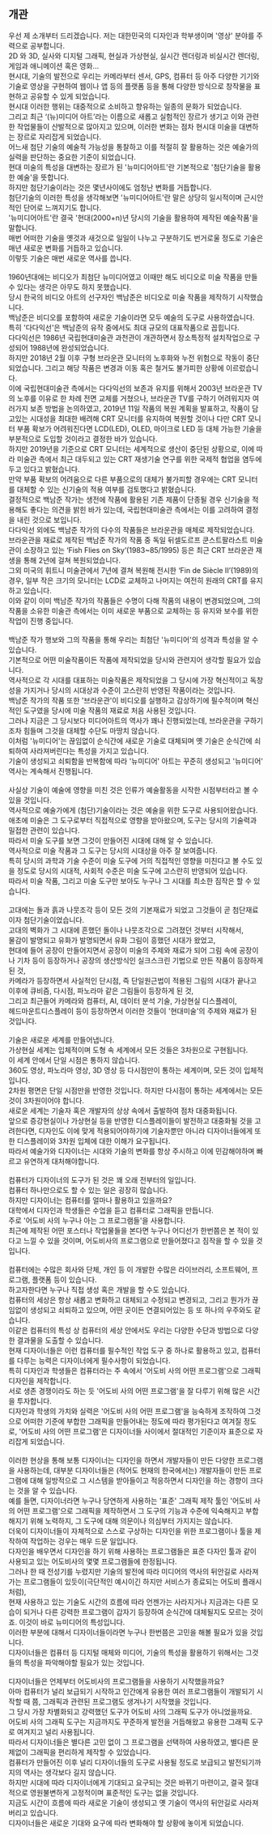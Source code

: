 <h2>개관</h2>
우선 제 소개부터 드리겠습니다. 저는 대한민국의 디자인과 학부생이며 '영상' 분야를 주력으로 공부합니다. <br>
2D 와 3D, 실사와 디지털 그래픽, 현실과 가상현실, 실시간 렌더링과 비실시간 렌더링, 게임과 애니메이션 혹은 영화... <br>
현시대, 기술의 발전으로 우리는 카메라부터 센서, GPS, 컴퓨터 등 아주 다양한 기기와 기술로 영상을 구현하여 웹이나 앱 등의 플랫폼 등을 통해 다양한 방식으로 창작물을 표현하고 공유할 수 있게 되었습니다. <br> 
현시대 이러한 행위는 대중적으로 소비하고 향유하는 일종의 문화가 되었습니다. <br>
그리고 최근 ‘(뉴)미디어 아트’라는 이름으로 새롭고 실험적인 장르가 생기고 이와 관련한 작업물들이 산발적으로 많아지고 있으며, 이러한 변화는 점차 현시대 미술을 대변하는 장르로 자리잡게 되었습니다. <br>
어느새 첨단 기술의 예술적 가능성을 통찰하고 이를 적절히 잘 활용하는 것은 예술가의 실력을 판단하는 중요한 기준이 되었습니다. <br>
현대 미술의 특성을 대변하는 장르가 된 '뉴미디어아트'란 기본적으로 '첨단기술을 활용한 예술'을 뜻합니다. <br>
하지만 첨단기술이라는 것은 몇년사이에도 엄청난 변화를 거듭합니다. <br>
첨단기술의 이러한 특성을 생각해보면 '뉴미디어아트'란 말은 상당히 일시적이며 근시안적인 단어로 느껴지기도 합니다. <br>
'뉴미디어아트'란 결국 '현대(2000+n)년 당시의 기술을 활용하여 제작된 예술작품'을 말합니다. <br>
매번 어떠한 기술을 옛것과 새것으로 일일이 나누고 구분하기도 번거로울 정도로 기술은 매년 새로운 변화를 거듭하고 있습니다. <br>
이렇듯 기술은 매번 새로운 역사를 씁니다. <br>
<br>
1960년대에는 비디오가 최첨단 뉴미디어였고 이때만 해도 비디오로 미술 작품을 만들 수 있다는 생각은 아무도 하지 못했습니다. <br>
당시 한국의 비디오 아트의 선구자인 백남준은 비디오로 미술 작품을 제작하기 시작했습니다. <br>
백남준은 비디오를 포함하여 새로운 기술이라면 모두 예술의 도구로 사용하였습니다. <br>
특히 '다다익선'은 백남준의 유작 중에서도 최대 규모의 대표작품으로 꼽힙니다. <br>
다다익선은 1986년 국립현대미술관 과천관이 개관하면서 장소특정적 설치작업으로 구성되어 1988년에 완성되었습니다. <br>
하지만 2018년 2월 이후 구형 브라운관 모니터의 노후화와 누전 위험으로 작동이 중단되었습니다. 그리고 해당 작품은 변경과 이동 혹은 철거도 불가피한 상황에 이르렀습니다. <br>
이에 국립현대미술관 측에서는 다다익선의 보존과 유지를 위해서 2003년 브라운관 TV의 노후를 이유로 한 차례 전면 교체를 거쳤으나, 브라운관 TV를 구하기 어려워지자 여러가지 보존 방법을 논의하였고, 2019년 11일 작품의 복원 계획을 발표하고, 작품이 담고있는 시대성을 최대한 배려해 CRT 모니터를 유지하여 복원할 것이나 다만 CRT 모니터 부품 확보가 어려워진다면 LCD(LED), OLED, 마이크로 LED 등 대체 가능한 기술을 부분적으로 도입할 것이라고 결정한 바가 있습니다. <br>
하지만 2019년을 기준으로 CRT 모니터는 세계적으로 생산이 중단된 상황으로, 이에 따라 미술관 측에서 최근 대두되고 있는 CRT 재생기술 연구를 위한 국제적 협업을 염두에 두고 있다고 밝혔습니다. <br>
만약 부품 확보의 어려움으로 다른 부품으로의 대체가 불가피할 경우에는 CRT 모니터를 대체할 수 있는 신기술의 적용 여부를 검토했다고 밝혔습니다. <br>
결정적으로 백남준 작가는 생전에 작품에 활용된 기존 제품이 단종될 경우 신기술을 적용해도 좋다는 의견을 밝힌 바가 있는데, 국립현대미술관 측에서는 이를 고려하여 결정을 내린 것으로 보입니다. <br>
다다익선 외에도 백남준 작가의 다수의 작품들은 브라운관을 매체로 제작되었습니다. <br>
브라운관을 재료로 제작된 백남준 작가의 작품 중 독일 뒤셀도르프 쿤스트팔라스트 미술관이 소장하고 있는 ‘Fish Flies on Sky’(1983~85/1995) 등은 최근 CRT 브라운관 재생을 통해 2년에 걸쳐 복원되었습니다. <br>
그외 미국의 휘트니 미술관에서 7년에 결쳐 복원해 전시한 ‘Fin de Siècle II’(1989)의 경우, 일부 작은 크기의 모니터는 LCD로 교체하고 나머지는 여전히 원래의 CRT를 유지하고 있습니다. <br>
이와 같이 이미 백남준 작가의 작품들은 수명이 다해 작품의 내용이 변경되었으며, 그의 작품을 소유한 미술관 측에서는 이미 새로운 부품으로 교체하는 등 유지와 보수를 위한 작업이 진행 중입니다. <br>
<br>
백남준 작가 행보와 그의 작품을 통해 우리는 최첨단 '뉴미디어'의 성격과 특성을 알 수 있습니다. <br>
기본적으로 어떤 미술작품이든 작품에 제작되었을 당시와 관련지어 생각할 필요가 있습니다. <br>
역사적으로 각 시대를 대표하는 미술작품은 제작되었을 그 당시에 가장 혁신적이고 독창성을 가지거나 당시의 시대상과 수준이 고스란히 반영된 작품이라는 것입니다. <br>
백남준 작가의 작품 또한 '브라운관'이 비디오를 실행하고 감상하기에 필수적이며 혁신적인 도구였을 당시에 미술 작품의 재료로 처음 사용된 것입니다. <br>
그러나 지금은 그 당시보다 미디어아트의 역사가 꽤나 진행되었는데, 브라운관을 구하기조차 힘들며 그것을 대체할 수단도 마땅치 않습니다. <br>
이처럼 '뉴미디어'는 끊임없이 순식간에 새로운 기술로 대체되며 옛 기술은 순식간에 쇠퇴하여 사라져버린다는 특성을 가지고 있습니다. <br>
기술이 생성되고 쇠퇴함을 반복함에 따라 '뉴미디어' 아트는 꾸준히 생성되고 '뉴미디어'  역사는 계속해서 진행됩니다. <br>
<br>
사실상 기술이 예술에 영향을 미친 것은 인류가 예술활동을 시작한 시점부터라고 볼 수 있을 것입니다. <br>
역사적으로 예술가에게 (첨단)기술이라는 것은 예술을 위한 도구로 사용되어왔습니다.  <br>
애초에 미술은 그 도구로부터 직접적으로 영향을 받아왔으며, 도구는 당시의 기술력과 밀접한 관련이 있습니다. <br>
따라서 미술 도구를 보면 그것이 만들어진 시대에 대해 알 수 있습니다. <br>
역사적으로 미술 작품과 그 도구는 당시의 시대상을 아주 잘 보여줍니다. <br>
특히 당시의 과학과 기술 수준이 미술 도구에 거의 직접적인 영향을 미친다고 볼 수도 있을 정도로 당시의 시대적, 사회적 수준은 미술 도구에 고스란히 반영되어 있습니다. <br>
따라서 미술 작품, 그리고 미술 도구만 보아도 누구나 그 시대를 최소한 짐작은 할 수 있습니다. <br>
<br>
고대에는 돌과 흙과 나뭇조각 등이 모든 것의 기본재료가 되었고 그것들이 곧 첨단재료이자 첨단기술이었습니다. <br>
고대의 벽화가 그 시대에 흔했던 돌이나 나뭇조각으로 그려졌던 것부터 시작해서, <br>
물감이 발명되고 유화가 발명되면서 유화 그림이 흥했던 시대가 왔었고, <br>
현대에 들어 공장이 만들어지면서 공장이 미술의 주제와 재료가 되어 그림 속에 공장이나 기차 등이 등장하거나 공장의 생산방식인 실크스크린 기법으로 만든 작품이 등장하게 된 것, <br>
카메라가 등장하면서 사실적인 단시점, 즉 단일원근법이 적용된 그림의 시대가 끝나고 이후에 큐비즘, 다시점, 파노라마 같은 그림들이 등장하게 된 것, <br>
그리고 최근들어 카메라와 컴퓨터, AI, 데이터 분석 기술, 가상현실 디스플레이, <br>
헤드마운트디스플레이 등이 등장하면서 이러한 것들이 '현대미술'의 주제와 재료가 된 것입니다. <br>
<br>
기술은 새로운 세계를 만들어냅니다. <br>
가상현실 세계는 입체적이며 도형 속 세계에서 모든 것들은 3차원으로 구현됩니다. <br>
이 세계 안에서 단일 시점은 통하지 않습니다. <br>
360도 영상, 파노라마 영상, 3D 영상 등 다시점만이 통하는 세계이며, 모든 것이 입체적입니다. <br>
2차원 평면은 단일 시점만을 반영한 것입니다. 하지만 다시점이 통하는 세계에서는 모든 것이 3차원이어야 합니다.<br>
새로운 세계는 기술자 혹은 개발자의 상상 속에서 출발하여 점차 대중화됩니다. <br>
앞으로 증강현실이나 가상현실 등을 반영한 디스플레이들이 발전하고 대중화될 것을 고려한다면, 디자인도 이에 맞게 적용되어야하기에 기술자뿐만 아니라 디자이너들에게 또한 디스플레이와 3차원 입체에 대한 이해가 요구됩니다. <br>
따라서 예술가와 디자이너는 시대와 기술의 변화를 항상 주시하고 이에 민감해야하며 빠르고 유연하게 대처해야합니다. <br>
<br>
컴퓨터가 디자이너의 도구가 된 것은 꽤 오래 전부터의 일입니다. <br>
컴퓨터 하나만으로도 할 수 있는 일은 굉장히 많습니다. <br>
하지만 디자이너는 컴퓨터를 얼마나 활용하고 있을까요? <br>
대학에서 디자인과 학생들은 수업을 듣고 컴퓨터로 그래픽을 만듭니다. <br>
주로 '어도비 사의 누구나 아는 그 프로그램들'을 사용합니다. <br>
최근에 제작된 어떤 포스터나 작업물들을 본다면 누구나 어디선가 한번쯤은 본 적이 있다고 느낄 수 있을 것이며, 어도비사의 프로그램으로 만들어졌다고 짐작을 할 수 있을 것입니다. <br>
<br>
컴퓨터에는 수많은 회사와 단체, 개인 등 이 개발한 수많은 라이브러리, 소프트웨어, 프로그램, 플랫폼 등이 있습니다. <br>
하고자한다면 누구나 직접 생성 혹은 개발을 할 수도 있습니다. <br>
컴퓨터의 세상은 항상 새롭고 변화하고 대체되고 수정되고 변경되고, 그리고 뭔가가 끊임없이 생성되고 쇠퇴하고 있으며, 어떤 곳이든 연결되어있는 등 또 하나의 우주와도 같습니다. <br> 
이같은 컴퓨터의 특성 상 컴퓨터의 세상 안에서도 우리는 다양한 수단과 방법으로 다양한 결과물을 도출할 수 있습니다. <br>
현재 디자이너들은 이런 컴퓨터를 필수적인 작업 도구 중 하나로 활용하고 있고, 컴퓨터를 다루는 능력은 디자이너에게 필수사항이 되었습니다. <br>
특히 디자인과 학생들은 컴퓨터라는 주 속에서 '어도비 사의 어떤 프로그램'으로 그래픽 디자인을 제작합니다. <br>
서로 생존 경쟁이라도 하는 듯 '어도비 사의 어떤 프로그램'을 잘 다루기 위해 많은 시간을 투자합니다. <br>
디자인과 학생의 가치와 실력은 '어도비 사의 어떤 프로그램'을 능숙하게 조작하여 그것으로 어떠한 기준에 부합한 그래픽을 만들어내는 정도에 따라 평가된다고 여겨질 정도로, 
'어도비 사의 어떤 프로그램'은 디자이너들 사이에서 절대적인 기준이자 표준으로 자리잡게 되었습니다.  <br>
<br>
이러한 현상을 통해 보통 디자이너는 디자인을 하면서 개발자들이 만든 다양한 프로그램을 사용하는데, 대부분 디자이너들은 (적어도 현재의 한국에서는) 개발자들이 만든 프로그램에 대해 일방적으로 그 시스템을 받아들이고 적응하면서 디자인을 하는 경향이 크다는 것을 알 수 있습니다. <br>
예를 들면, 디자이너라면 누구나 당연하게 사용하는 '표준' 그래픽 제작 툴인 '어도비 사의 어떤 프로그램'으로 그래픽을 제작하면서 그 도구의 기능과 수준에 익숙해지고 부합해지기 위해 노력하지, 그 도구에 대해 의문이나 의심부터 가지지는 않습니다. <br>
더욱이 디자이너들이 자체적으로 스스로 구상하는 디자인을 위한 프로그램이나 툴을 제작하여 작업하는 겅우는 매우 드문 일입니다. <br>
다자인을 배우면서 디자인을 하기 위해 사용하는 프로그램들은 표준 다자인 툴과 같이 사용되고 있는 어도비사의 몇몇 프로그램들에 한정됩니다. <br>
그러나 한 때 전성기를 누렸지만 기술의 발전에 따라 미디어의 역사의 뒤안길로 사라져가는 프로그램들이 있듯이(극단적인 예시이긴 하지만 서비스가 종료되는 어도비 플래시처럼), <br>
현재 사용하고 있는 기술도 시간의 흐름에 따라 언젠가는 사라지거나 지금과는 다른 모습이 되거나 다른 강력한 프로그램이 갑자기 등장하여 순식간에 대체될지도 모르는 것이죠. 이것이 바로 뉴미디어의 특성입니다. <br>
이러한 부분에 대해서 디자이너들이라면 누구나 한번쯤은 고민을 해볼 필요가 있을 것입니다. <br>
디자이너들은 컴퓨터 등 디지털 매체와 미디어, 기술의 특성을 활용하기 위해서는 그것들의 특성을 파악해야할 필요가 있는 것입니다. <br>
<br>
디자이너들은 언제부터 어도비사의 프로그램들을 사용하기 시작했을까요? <br>
아마 컴퓨터가 널리 보급되기 시작하고 인간에게 유용한 여러 프로그램들이 개발되기 시작할 때 쯤, 그래픽과 관련된 프로그램도 생겨나기 시작했을 것입니다. <br>
그 당시 가장 차별화되고 강력했던 도구가 어도비 사의 그래픽 도구가 아니었을까요. <br>
어도비 사의 그래픽 도구는 지금까지도 꾸준하게 발전을 거듭해왔고 유용한 그래픽 도구로 여겨지고 널리 사용됩니다. <br>
따라서 디자이너들은 별다른 고민 없이 그 프로그램을 선택하여 사용하였고, 별다른 문제없이 그래픽을 편리하게 제작할 수 있었습니다. <br>
컴퓨터가 만들어진 이후 널리 디자이너들의 도구로 사용될 정도로 보급되고 발전되기까지의 역사는 생각보다 길지 않습니다. <br>
하지만 시대에 따라 디자이너에게 기대되고 요구되는 것은 바뀌기 마련이고, 결국 절대적으로 영원불변하게 고정적이며 표준적인 도구는 없을 것입니다. <br>
지금도 시간이 흐름에 따라 새로운 기술이 생성되고 옛 기술이 역사의 뒤안길로 사라져버리고 있습니다. <br>
디자이너들은 새로운 기대와 요구에 따라 변화해야 할 상황에 놓이게 되었습니다. <br>
